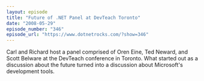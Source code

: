 ```yaml
---
layout: episode
title: "Future of .NET Panel at DevTeach Toronto"
date: "2008-05-29"
episode_number: "346"
episode_url: "https://www.dotnetrocks.com/?show=346"
---
```


Carl and Richard host a panel comprised of Oren Eine, Ted Neward, and Scott Belware at the DevTeach conference in Toronto. What started out as a discussion about the future turned into a discussion about Microsoft's development tools.
